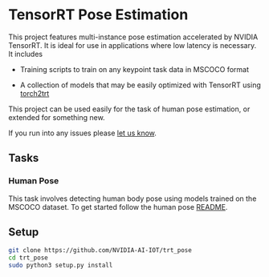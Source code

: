 # TensorRT Pose Estimation

This project features multi-instance pose estimation accelerated by NVIDIA TensorRT.  It is ideal for use in applications where low latency is necessary.  It includes

- Training scripts to train on any keypoint task data in MSCOCO format

- A collection of models that may be easily optimized with TensorRT using [torch2trt](https://github.com/NVIDIA-AI-IOT/torch2trt)

This project can be used easily for the task of human pose estimation, or extended for something new.

If you run into any issues please [let us know](../../issues).

## Tasks

### Human Pose

This task involves detecting human body pose using models trained on the MSCOCO dataset.   To get started follow the human pose [README](tasks/human_pose). 

## Setup

```bash
git clone https://github.com/NVIDIA-AI-IOT/trt_pose
cd trt_pose
sudo python3 setup.py install
```
